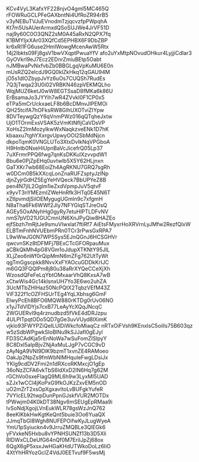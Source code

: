 KCv4VyL3KafxYF228njvO4gml5MC465Q
rFOWRuGCLPFeGAXbntNi4UfRoZR94rB5
v3yNEBuTVJuEVnodmTzjqcvzfpPWpqhA
Kt7m5UsAUerArmxdQSoSUJWe4JrVF51D
naj9y60C0O3QNZ2sM0A45aRxN2QPX7fq
K1BMYIjxXAr03XQfCd5EPHBX6F9DbZBP
kr6xRl1FG6use2HmIWowgMcenAwW5Rtx
14j2Ibkts09Fj8gsV1bwVXqptPwuaYfV
afo2uYxMtpNOvudOHkur4LyjjiCdIar3
GyOVkrI9eJ7Ecz2EDnrZmiuBEtp5Oabt
nJMBwaPvNxfvbZb0BBGLgqVpKuMU6E0n
mUsRZQ2elcdJ9GQ0klZkHkq12qGAU94M
jO5s1dIOZbypJvYz6uOs7CUQSh7RudEs
7Q3jTwqa23U0i02VRBKN46zpVEKMQLho
WqjMUZ6ketJ0wW8EGTSsaD8fMKa6k86U
ErBsamaJo3JYYih7wR4ZVvkI0F1CP0x5
eTPa5mCrUckxaeLF8b6BcDMnvJlPEMOi
QH25tcifA7hOFksRW8GlhUXOTviZIYpw
8DVTeywgQzY6qVnmPWz016qQTqheJxtw
UjO1TOrmExsVSAK5zVmKtNfIjCaVDsVP
XoHsZ2lmMozyIkwWxNaqkzveENk1D7hK
kbaaxu7tghYXxrgvUpwyOOl2SbMdNjcn
dkpoTqmK0VNGLUTo3XtxDvIkNqVPGboA
H9Hntb0NxeHiUpnBaVcJicefrQ05Lp37
7uXFrmrPPQ6fwg7qnKsDKKulXzvvpdW1
Bbu6e0PjZpEHq0uvtwlb5X5Y62HLjnxn
GaTXKr7wb68EoiZh4AgRKNU7GRQ7sgRh
w0DCm0B5kXXcqLonZnaRUFZsptyJzINp
djnZyjrGdHZ5EgYeHVQeck7BbUPYeZ8B
pen4N7jIL2Oglm1ieZxdVpmpJuV5qtvF
x9yvT3nYMEzmIZWeHnRfk3HTq0E45N6T
xZtlpvmdjSilOEMygugUGmln9c7xfgmH
N8aTha6Fk6WWf2JIy7NFYGlqSTJreOsQ
AGEy5OxANyhHg0gyRy7etuHlPTLDFvNV
nmS7pVD21UGUCmnUN6XnJPyQiw8HAZEo
ejfSbzh7mRjtJe9smuVIwxlat7ftiRf7
AiEtsFMyxrHoXRVrnLyJMfw2RezfQlxW
ELBTmFnhNVUEbmPRn0TCr3rPwsGxRPA7
L9wWwJG0N7WP5Sys5EJnQGnJ6HCSGHVr
qwcvnSKz8tDFMFj7BExCTcGFORpauMux
aCBkQkMh4pG8VGm1oJdupXTKNtY95JlL
XLjZeo6nWf0rQipMmN6mZFg762UtTyWt
qgTmGgscpkk8NvvXxFYAOcuGDDkKrIJC
m6GQ3FQQlPm8j80u38aRrXYQeCCeXjXh
WzosdQFeFeLqYbtOMxaarVhQ8KxsA7wB
xCtwWis4Gc14klsnxUH7Yo3E6wo2uhZA
3UcMTbZHlHaz50NcPQtX2TqbzVEfM43Z
ViF322f1cOZFHSUrTEg4YqLXbhsg6GmF
EIwyPcEh8BFO6MQW880rKTDg0rUv06NO
x1yJTdVlDYjs7cxB77LeAyYcXQqJNcqC
2WGUERvI9q4rznudbzd5fVkE4dDRJzpu
4ULPITpqtODo5QD7gGe3uvVUyd8lXimK
vjklo93FWYPZiQeILUlDiWkcfoMiaqCz
nRTxOiFVsh9KEnxlsC5oills75B603qz
w5zSdbWPgwkSIoBlNu9kSJJafI0gEJyl
FD3SCAdKja5rEnNoWa7wSuFomZISlpyY
8C8DxI5aIpBjvZNjAxMuLJgP7vCGC9vD
zAyNgA9VNI9DlK9bzmT1xvnZE4RAMoeo
OakJp2NpZs9fmWbNIMHquIeFwgLDsiJx
YKlg9cdDV2Fmi2n1dRXcoRKMxcjO1gEp
36oNzZCFA6vkTbS6ldXxD2lN6Hq7g62M
rGChVo0sxeFlagQ9ML6h9w3LyxMI5UAD
sZJx1wCCl4jKoPxG9fkOJKzZxvEM5nOD
uO2mZrT2xsOpXgxavltoLvBUFgkYufeR
7VYIcEL92twpDunPpnGJskfVUR2MOTDx
tPWwjm04K0kDT38Ngv6mSEUgEpRMaa9i
lvSoNdjXgojLVnEukWLR78gsWzJnQ762
8eeKlKbkHwKgtKeQnt5buie3Oo6YuaQX
JJmqTbGI8Wgh8NUFEPOifwKyJLugWyeA
YmU1pSyiuckn4v9JrruZMQBLe3QlEGk6
yFVxkeN5Hxbu8vYPNHSUNZf13b3D5Xli
RIDWxCLDeUfG64nQf0M7EriIJpZj68ox
6QgX6gP5xsxJwHGaKHdUTWkoDoLz6IiO
4XtYhHRYozGcIZ4VdJ0EETvuf9F5wsMj
